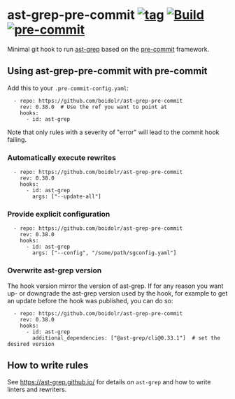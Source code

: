 ast-grep-pre-commit
[![tag](https://img.shields.io/github/v/tag/boidolr/ast-grep-pre-commit?sort=semver)](https://github.com/boidolr/ast-grep-pre-commit/tags)
[![Build](https://github.com/boidolr/ast-grep-pre-commit/actions/workflows/test.yaml/badge.svg)](https://github.com/boidolr/ast-grep-pre-commit/actions/workflows/test.yaml)
[![pre-commit](https://img.shields.io/badge/pre--commit-hook-brightgreen?logo=pre-commit&logoColor=white)](https://github.com/pre-commit/pre-commit)
================


Minimal git hook to run [ast-grep](https://github.com/ast-grep/ast-grep) based on the [pre-commit](https://github.com/pre-commit/pre-commit) framework.

## Using ast-grep-pre-commit with pre-commit

Add this to your `.pre-commit-config.yaml`:
```
  - repo: https://github.com/boidolr/ast-grep-pre-commit
    rev: 0.38.0  # Use the ref you want to point at
    hooks:
      - id: ast-grep
```

Note that only rules with a severity of "error" will lead to the commit hook failing.


### Automatically execute rewrites

```
  - repo: https://github.com/boidolr/ast-grep-pre-commit
    rev: 0.38.0
    hooks:
      - id: ast-grep
        args: ["--update-all"]
```


### Provide explicit configuration

```
  - repo: https://github.com/boidolr/ast-grep-pre-commit
    rev: 0.38.0
    hooks:
      - id: ast-grep
        args: ["--config", "/some/path/sgconfig.yaml"]
```

### Overwrite ast-grep version

The hook version mirror the version of ast-grep.
If for any reason you want up- or downgrade the ast-grep version used by the hook, for example to get an update before the hook was published, you can do so:
```
  - repo: https://github.com/boidolr/ast-grep-pre-commit
    rev: 0.38.0
    hooks:
      - id: ast-grep
        additional_dependencies: ["@ast-grep/cli@0.33.1"]  # set the desired version
```


## How to write rules

See https://ast-grep.github.io/ for details on `ast-grep` and how to write linters and rewriters.
